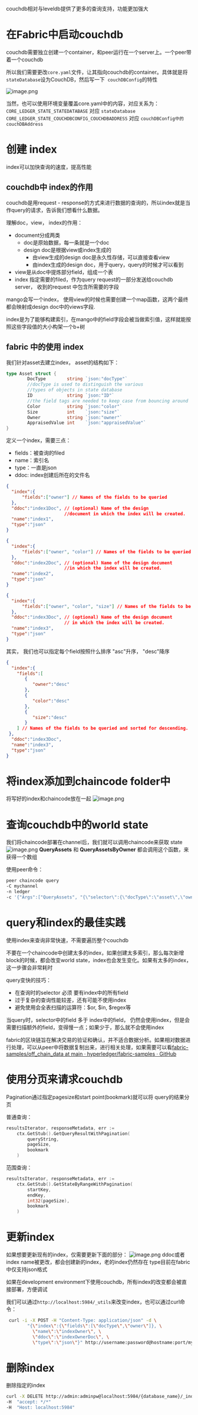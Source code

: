 
couchdb相对与leveldb提供了更多的查询支持，功能更加强大

# 在Fabric中启动couchdb

couchdb需要独立创建一个container，和peer运行在一个server上。一个peer带着一个couchdb

所以我们需要更改`core.yaml`文件，让其指向couchdb的container。具体就是将`stateDatabase`设为CouchDB，然后写一下  `couchDBConfig`的特性

![image.png](https://mypictures-1308119878.cos.ap-shanghai.myqcloud.com/Obsidian_notebook/202410012107442.png)

当然，也可以使用环境变量覆盖core.yaml中的内容，对应关系为：
`CORE_LEDGER_STATE_STATEDATABASE` 对应 `stateDatabase`
`CORE_LEDGER_STATE_COUCHDBCONFIG_COUCHDBADDRESS` 对应 `couchDBConfig中的couchDBAddress`

# 创建 index

index可以加快查询的速度，提高性能

## couchdb中 index的作用

couchdb是用request - response的方式来进行数据的查询的，所以index就是当作query的请求，告诉我们想看什么数据。 

理解doc，view， index的作用：
- document分成两类
	- doc是原始数据，每一条就是一个doc
	- design doc是根据view或index生成的
		- 由view生成的design doc是永久性存储，可以直接查看view
		- 由index生成的design doc，用于query，query的时候才可以看到
- view是从doc中提炼部分field，组成一个表
- index 指定需要的filed，作为query request的一部分发送给couchdb server， 收到的request 中包含所需要的字段

mango会写一个index， 使用view的时候也需要创建一个map函数，这两个最终都会映射成design doc中的views字段. 

index是为了能够构建索引，在mango中的field字段会被当做索引值，这样就能按照这些字段值的大小构架一个b+树

## fabric 中的使用 index
我们针对asset去建立index， asset的结构如下：
```go
type Asset struct {
        DocType        string `json:"docType"` 
        //docType is used to distinguish the various 
        //types of objects in state database
        ID             string `json:"ID"`      
        //the field tags are needed to keep case from bouncing around
        Color          string `json:"color"`
        Size           int    `json:"size"`
        Owner          string `json:"owner"`
        AppraisedValue int    `json:"appraisedValue"`
}
```

定义一个index，需要三点：
- fields：被查询的filed
- name：索引名
- type：一直是json
- ddoc: index创建后所在的文件名
```json
{
  "index":{
      "fields":["owner"] // Names of the fields to be queried
  },
  "ddoc":"index1Doc", // (optional) Name of the design 
					  //document in which the index will be created.
  "name":"index1",
  "type":"json"
}

{
  "index":{
      "fields":["owner", "color"] // Names of the fields to be queried
  },
  "ddoc":"index2Doc", // (optional) Name of the design document 
                      //in which the index will be created.
  "name":"index2",
  "type":"json"
}

{
  "index":{
      "fields":["owner", "color", "size"] // Names of the fields to be queried
  },
  "ddoc":"index3Doc", // (optional) Name of the design document 
					  // in which the index will be created.
  "name":"index3",
  "type":"json"
}
```

其实， 我们也可以指定每个field按照什么排序 "asc"升序， "desc"降序

```json
{
  "index":{
    "fields":[
       {
          "owner":"desc"
       },
       {
          "color":"desc"
       },
       {
          "size":"desc"
       }
    ] // Names of the fields to be queried and sorted for descending.
 },
  "ddoc":"index3Doc",
  "name":"index3",
  "type":"json"
}
```


# 将index添加到chaincode folder中
将写好的index和chaincode放在一起
![image.png](https://mypictures-1308119878.cos.ap-shanghai.myqcloud.com/Obsidian_notebook/202410032216372.png)


# 查询couchdb中的world state
我们将chaincode部署在channel后，我们就可以调用chaincode来获取 state
![image.png](https://mypictures-1308119878.cos.ap-shanghai.myqcloud.com/Obsidian_notebook/202410032233155.png)
**QueryAssets** 和 **QueryAssetsByOwner** 都会调用这个函数，来获得一个数组

使用peer命令：
```sh
peer chaincode query 
-C mychannel 
-n ledger 
-c '{"Args":["QueryAssets", "{\"selector\":{\"docType\":\"asset\",\"owner\":\"tom\"}, \"use_index\":[\"_design/indexOwnerDoc\", \"indexOwner\"]}"]}'
```


# query和index的最佳实践

使用index来查询非常快速，不需要遍历整个couchdb

不要在一个chaincode中创建太多的index，如果创建太多索引，那么每次新增block的时候，都会改变world state，index也会发生变化。如果有太多的index，这一步骤会非常耗时

query变快的技巧：
- 在查询时的selector 必须 要有index中的所有field
- 过于复杂的查询性能较差，还有可能不使用index
- 避免使用会全表扫描的运算符：$or, $in, $regex等

当query时，selector中的field 多于 index中的field， 仍然会使用index，但是会需要扫描额外的field，变得慢一点；如果少于，那么就不会使用index

fabric的区块链旨在解决交易的验证和确认，并不适合数据分析。如果相对数据进行处理，可以从peer中将数据复制出来，进行相关处理，如果需要可以看[fabric-samples/off\_chain\_data at main · hyperledger/fabric-samples · GitHub](https://github.com/hyperledger/fabric-samples/tree/main/off_chain_data)

# 使用分页来请求couchdb
Pagination通过指定pagesize和start point(bookmark)就可以将 query的结果分页

普通查询：
```go
resultsIterator, responseMetadata, err := 
	ctx.GetStub().GetQueryResultWithPagination(
		queryString, 
		pageSize, 
		bookmark
	)
```


范围查询：
```go
resultsIterator, responseMetadata, err := 
	ctx.GetStub().GetStateByRangeWithPagination(
		startKey, 
		endKey, 
		int32(pageSize), 
		bookmark
	)
```

# 更新index

如果想要更新现有的index，仅需要更新下面的部分：
![image.png](https://mypictures-1308119878.cos.ap-shanghai.myqcloud.com/Obsidian_notebook/202410042356315.png)
ddoc或者 index name被更改，都会创建新的index，老的index仍然存在
type目前在fabric中仅支持json格式

如果在development environment下使用couchdb，所有index的改变都会被直接部署，方便调试

我们可以通过`http://localhost:5984/_utils`来改变index，也可以通过curl命令：

```sh
 curl -i -X POST -H "Content-Type: application/json" -d \
        "{\"index\":{\"fields\":[\"docType\",\"owner\"]}, \
          \"name\":\"indexOwner\", \
          \"ddoc\":\"indexOwnerDoc\", \
          \"type\":\"json\"}" http://username:password@hostname:port/mychannel_ledger/_index
```

# 删除index

删除指定的index
```sh
curl -X DELETE http://admin:adminpw@localhost:5984/{database_name}/_index/{design_doc}/json/{index_name} 
-H  "accept: */*" 
-H  "Host: localhost:5984"
```